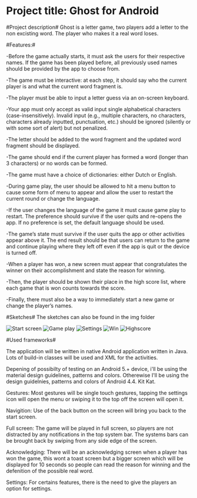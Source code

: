 
Project title: Ghost for Android
================================

#Project description#
Ghost is a letter game, two players add a letter to the non excisting word. The player who makes it a real word loses.

#Features:#

-Before the game actually starts, it must ask the users for their respective names. If the game has been played before, all previously used names should be provided by the app to choose from.

-The game must be interactive: at each step, it should say who the current player is and what the current word fragment is.

-The player must be able to input a letter guess via an on-screen keyboard.

-Your app must only accept as valid input single alphabetical characters (case-insensitively). Invalid input (e.g., multiple characters, no characters, characters already inputted, punctuation, etc.) should be ignored (silently or with some sort of alert) but not penalized.

-The letter should be added to the word fragment and the updated word fragment should be displayed.

-The game should end if the current player has formed a word (longer than 3 characters) or no words can be formed.

-The game must have a choice of dictionaries: either Dutch or English.

-During game play, the user should be allowed to hit a menu button to cause some form of menu to appear and allow the user to restart the current round or change the language.

-If the user changes the language of the game it must cause game play to restart. The preference should survive if the user quits and re-opens the app. If no preference is set, the default language should be used.

-The game’s state must survive if the user quits the app or other activities appear above it. The end result should be that users can return to the game and continue playing where they left off even if the app is quit or the device is turned off.

-When a player has won, a new screen must appear that congratulates the winner on their accomplishment and state the reason for winning.

-Then, the player should be shown their place in the high score list, where each game that is won counts towards the score.

-Finally, there must also be a way to immediately start a new game or change the player’s names. 

#Sketches#
The sketches can also be found in the img folder

![Start screen](img/start.jpg)
![Game play](img/game.jpg)
![Settings](img/settings.jpg)
![Win](img/win.jpg)
![Highscore](img/highscore.jpg)

#Used frameworks#

The application will be written in native Android application written in Java. Lots of build-in classes will be used and XML for the activities.

Depening of possibilty of testing on an Android 5.+ device, i'll be using the material design guidelines, patterns and colors. Otherewise I'll be using the design guidelnies, patterns and colors of Android 4.4. Kit Kat.

Gestures:
Most gestures will be single touch gestures, tapping the settings icon will open the menu or swiping it to the top off the screen will open it.

Navigition:
Use of the back button on the screen will bring you back to the start screen.

Full screen:
The game will be played in full screen, so players are not distracted by any notifications in the top system bar. The systems bars can be brought back by swiping from any side edge of the screen.

Acknowledging:
There will be an acknowledging screen when a player has won the game, this wont a toast screen but a bigger screen which will be displayed for 10 seconds so people can read the reason for winning and the defenition of the possible real word.

Settings:
For certains features, there is the need to give the players an option for settings. 



